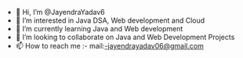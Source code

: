 - 👋 Hi, I’m @JayendraYadav6
- 👀 I’m interested in Java DSA, Web development and Cloud 
- 🌱 I’m currently learning Java and Web development
- 💞️ I’m looking to collaborate on Java and Web Development Projects
- 📫 How to reach me :- mail:-jayendrayadav06@gmail.com

<!---
JayendraYadav6/JayendraYadav6 is a ✨ special ✨ repository because its `README.md` (this file) appears on your GitHub profile.
You can click the Preview link to take a look at your changes.
--->

